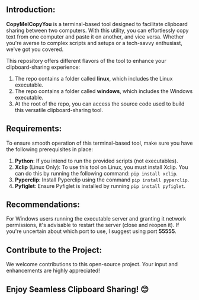 ## Introduction:

**CopyMeICopyYou** is a terminal-based tool designed to facilitate clipboard sharing between two computers. With this utility, you can effortlessly copy text from one computer and paste it on another, and vice versa. Whether you're averse to complex scripts and setups or a tech-savvy enthusiast, we've got you covered.

This repository offers different flavors of the tool to enhance your clipboard-sharing experience:

1. The repo contains a folder called **linux**, which includes the Linux executable.
2. The repo contains a folder called **windows**, which includes the Windows executable.
3. At the root of the repo, you can access the source code used to build this versatile clipboard-sharing tool.

## Requirements:

To ensure smooth operation of this terminal-based tool, make sure you have the following prerequisites in place:

1. **Python**: If you intend to run the provided scripts (not executables).
2. **Xclip** (Linux Only): To use this tool on Linux, you must install Xclip. You can do this by running the following command: `pip install xclip`.
3. **Pyperclip**: Install Pyperclip using the command `pip install pyperclip`.
4. **Pyfiglet**: Ensure Pyfiglet is installed by running `pip install pyfiglet`.

## Recommendations:

For Windows users running the executable server and granting it network permissions, it's advisable to restart the server (close and reopen it). If you're uncertain about which port to use, I suggest using port **55555**.

## Contribute to the Project:

We welcome contributions to this open-source project. Your input and enhancements are highly appreciated!

## Enjoy Seamless Clipboard Sharing! 😊
